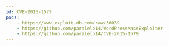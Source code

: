 ```yaml
---
id: CVE-2015-1579
pocs:
    - https://www.exploit-db.com/raw/36039
    - https://github.com/paralelo14/WordPressMassExploiter
    - https://github.com/paralelo14/CVE-2015-1579
---
```

